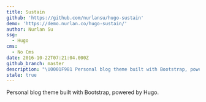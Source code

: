 ```yaml
---
title: Sustain
github: 'https://github.com/nurlansu/hugo-sustain'
demo: 'https://demo.nurlan.co/hugo-sustain/'
author: Nurlan Su
ssg:
  - Hugo
cms:
  - No Cms
date: 2016-10-22T07:21:04.000Z
github_branch: master
description: "\U0001F981 Personal blog theme built with Bootstrap, powered by Hugo."
stale: true
---
```


Personal blog theme built with Bootstrap, powered by Hugo.
